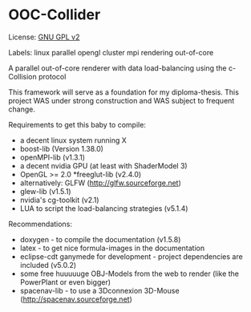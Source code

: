# OOC-Collider
License: [GNU GPL v2](http://www.gnu.org/licenses/old-licenses/gpl-2.0.html)

Labels:  linux parallel opengl cluster mpi rendering out-of-core 

A parallel out-of-core renderer with data load-balancing using the c-Collision protocol

This framework will serve as a foundation for my diploma-thesis. This project WAS under strong construction and WAS subject to frequent change.

Requirements to get this baby to compile: 
* a decent linux system running X 
* boost-lib (Version 1.38.0) 
* openMPI-lib (v1.3.1) 
* a decent nvidia GPU (at least with ShaderModel 3) 
* OpenGL >= 2.0 
*freeglut-lib (v2.4.0) 
* alternatively: GLFW (http://glfw.sourceforge.net) 
* glew-lib (v1.5.1) 
* nvidia's cg-toolkit (v2.1) 
* LUA to script the load-balancing strategies (v5.1.4)

Recommendations: 
* doxygen - to compile the documentation (v1.5.8) 
* latex - to get nice formula-images in the documentation 
* eclipse-cdt ganymede for development - project dependencies are included (v5.0.2) 
* some free huuuuuge OBJ-Models from the web to render (like the PowerPlant or even bigger) 
* spacenav-lib - to use a 3Dconnexion 3D-Mouse (http://spacenav.sourceforge.net)

